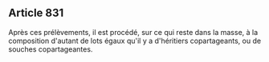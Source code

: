 Article 831
----
Après ces prélèvements, il est procédé, sur ce qui reste dans la masse, à la
composition d'autant de lots égaux qu'il y a d'héritiers copartageants, ou de
souches copartageantes.
